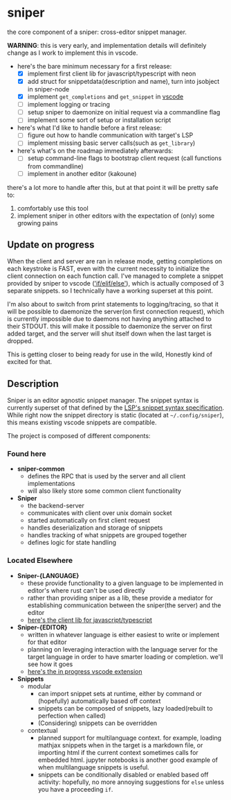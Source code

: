 # sniper

the core component of a sniper: cross-editor snippet manager.

**WARNING**: this is very early, and implementation details will definitely change as I work to implement this in vscode. 

- here's the bare minimum necessary for a first release:  
  - [x] implement first client lib for javascript/typescript with neon
  - [x] add struct for snippetdata(description and name), turn into jsobject in sniper-node
  - [x] implement `get_completions` and `get_snippet` in [vscode](https://github.com/skewballfox/sniper-code)
  - [ ] implement logging or tracing
  - [ ] setup sniper to daemonize on initial request via a commandline flag
  - [ ] implement some sort of setup or installation script

- here's what I'd like to handle before a first release:
  - [ ] figure out how to handle communication with target's LSP
  - [ ] implement missing basic server calls(such as `get_library`)

- here's what's on the roadmap immediately afterwards:
  - [ ] setup command-line flags to bootstrap client request (call functions from commandline)
  - [ ] implement in another editor (kakoune)

there's a lot more to handle after this, but at that point it will be pretty safe to:

1. comfortably use this tool
2. implement sniper in other editors with the expectation of (only) some growing pains

## Update on progress

When the client and server are ran in release mode, getting completions on each keystroke is FAST, even with the current necessity to initialize the client connection on each function call. I've managed to complete a snippet provided by sniper to vscode (['if/elif/else'](https://github.com/skewballfox/sniper/blob/master/config/python/base.json#L58)), which is actually composed of 3 separate snippets. so I technically have a working superset at this point.

I'm also about to switch from print statements to logging/tracing, so that it will be possible to daemonize the server(on first connection request), which is currently impossible due to daemons not having anything attached to their STDOUT. this will make it possible to daemonize the server on first added target, and the server will shut itself down when the last target is dropped.

This is getting closer to being ready for use in the wild, Honestly kind of excited for that.

## Description 

Sniper is an editor agnostic snippet manager. The snippet syntax is currently superset of that defined by the [LSP's snippet syntax specification](https://github.com/microsoft/language-server-protocol/blob/master/snippetSyntax.md). While right now the snippet directory is static (located at `~/.config/sniper`), this means existing vscode snippets are compatible.

The project is composed of different components:

### Found here

- **sniper-common**
  - defines the RPC that is used by the server and all client implementations
  - will also likely store some common client functionality
- **Sniper**
  - the backend-server
  - communicates with client over unix domain socket
  - started automatically on first client request
  - handles deserialization and storage of snippets
  - handles tracking of what snippets are grouped together
  - defines logic for state handling

### Located Elsewhere

- **Sniper-{LANGUAGE}**
  - these provide functionality to a given language to be implemented in editor's where rust can't be used directly
  - rather than providing sniper as a lib, these provide a mediator for establishing communication between the sniper(the server) and the editor
  - [here's the client lib for javascript/typescript](https://github.com/skewballfox/sniper-node)
- **Sniper-{EDITOR}**
  - written in whatever language is either easiest to write or implement for that editor
  - planning on leveraging interaction with the language server for the target language in order to have smarter loading or completion. we'll see how it goes
  - [here's the in progress vscode extension](https://github.com/skewballfox/sniper-code)
- **Snippets**
  - modular
    - can import snippet sets at runtime, either by command or (hopefully) automatically based off context
    - snippets can be composed of snippets, lazy loaded(rebuilt to perfection when called)
    - (Considering) snippets can be overridden 
  - contextual
    - planned support for multilanguage context. for example, loading mathjax snippets when in the target is a markdown file, or importing html if the current context sometimes calls for embedded html. jupyter notebooks is another good example of when multilanguage snippets is useful. 
    - snippets can be conditionally disabled or enabled based off activity: hopefully, no more annoying suggestions for `else` unless you have a proceeding `if`.
  
